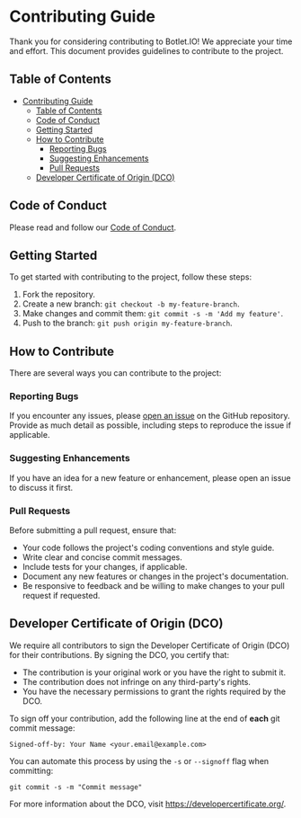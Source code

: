 # Contributing Guide

Thank you for considering contributing to Botlet.IO! We appreciate your time and effort. This document provides guidelines to contribute to the project.

## Table of Contents

- [Contributing Guide](#contributing-guide)
  - [Table of Contents](#table-of-contents)
  - [Code of Conduct](#code-of-conduct)
  - [Getting Started](#getting-started)
  - [How to Contribute](#how-to-contribute)
    - [Reporting Bugs](#reporting-bugs)
    - [Suggesting Enhancements](#suggesting-enhancements)
    - [Pull Requests](#pull-requests)
  - [Developer Certificate of Origin (DCO)](#developer-certificate-of-origin-dco)

## Code of Conduct

Please read and follow our [Code of Conduct](CODE_OF_CONDUCT.md).

## Getting Started

To get started with contributing to the project, follow these steps:

1. Fork the repository.
2. Create a new branch: `git checkout -b my-feature-branch`.
3. Make changes and commit them: `git commit -s -m 'Add my feature'`.
4. Push to the branch: `git push origin my-feature-branch`.

## How to Contribute

There are several ways you can contribute to the project:

### Reporting Bugs

If you encounter any issues, please [open an issue](https://github.com/botlet-io/botlet-api/issues) on the GitHub repository. Provide as much detail as possible, including steps to reproduce the issue if applicable.

### Suggesting Enhancements

If you have an idea for a new feature or enhancement, please open an issue to discuss it first.

### Pull Requests

Before submitting a pull request, ensure that:

- Your code follows the project's coding conventions and style guide.
- Write clear and concise commit messages.
- Include tests for your changes, if applicable.
- Document any new features or changes in the project's documentation.
- Be responsive to feedback and be willing to make changes to your pull request if requested.

## Developer Certificate of Origin (DCO)

We require all contributors to sign the Developer Certificate of Origin (DCO) for their contributions. By signing the DCO, you certify that:

- The contribution is your original work or you have the right to submit it.
- The contribution does not infringe on any third-party's rights.
- You have the necessary permissions to grant the rights required by the DCO.

To sign off your contribution, add the following line at the end of **each** git commit message:

```
Signed-off-by: Your Name <your.email@example.com>
```

You can automate this process by using the `-s` or `--signoff` flag when committing:

```
git commit -s -m "Commit message"
```

For more information about the DCO, visit <https://developercertificate.org/>.
